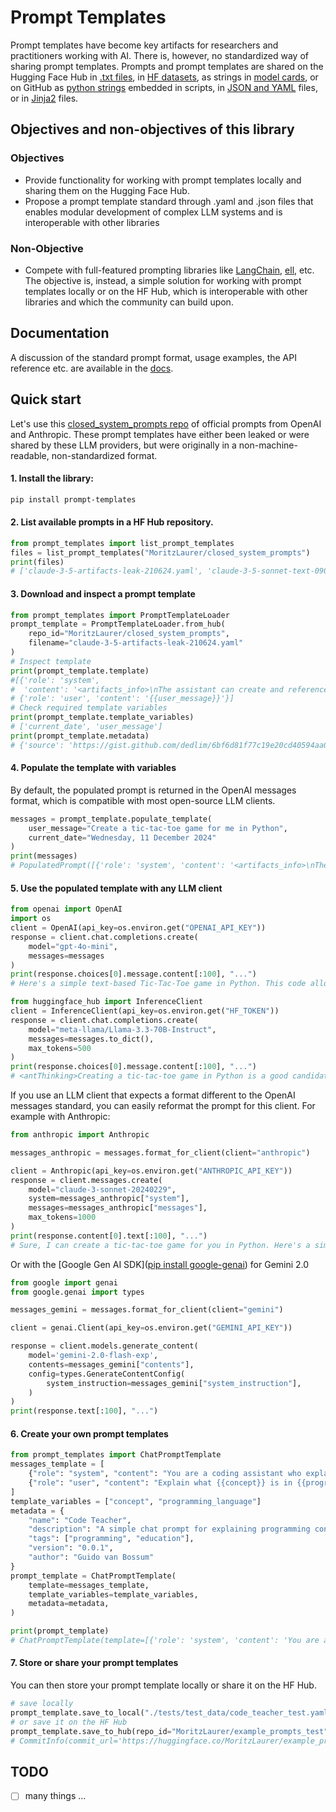 # Prompt Templates

Prompt templates have become key artifacts for researchers and practitioners working with AI. There is, however, no standardized way of sharing prompt templates. Prompts and prompt templates are shared on the Hugging Face Hub in [.txt files](https://huggingface.co/HuggingFaceFW/fineweb-edu-classifier/blob/main/utils/prompt.txt), in [HF datasets](https://huggingface.co/datasets/fka/awesome-chatgpt-prompts), as strings in [model cards](https://huggingface.co/OpenGVLab/InternVL2-8B#grounding-benchmarks), or on GitHub as [python strings](https://github.com/huggingface/cosmopedia/tree/main/prompts) embedded in scripts, in [JSON and YAML](https://github.com/hwchase17/langchain-hub/blob/master/prompts/README.md) files, or in [Jinja2](https://github.com/argilla-io/distilabel/tree/main/src/distilabel/steps/tasks/templates) files. 



## Objectives and non-objectives of this library
### Objectives
- Provide functionality for working with prompt templates locally and sharing them on the Hugging Face Hub. 
- Propose a prompt template standard through .yaml and .json files that enables modular development of complex LLM systems and is interoperable with other libraries
### Non-Objective 
- Compete with full-featured prompting libraries like [LangChain](https://github.com/langchain-ai/langchain), [ell](https://docs.ell.so/reference/index.html), etc. The objective is, instead, a simple solution for working with prompt templates locally or on the HF Hub, which is interoperable with other libraries and which the community can build upon.


## Documentation

A discussion of the standard prompt format, usage examples, the API reference etc. are available in the [docs](https://moritzlaurer.github.io/prompt_templates/).


## Quick start

Let's use this [closed_system_prompts repo](https://huggingface.co/MoritzLaurer/closed_system_prompts) of official prompts from OpenAI and Anthropic. These prompt templates have either been leaked or were shared by these LLM providers, but were originally in a non-machine-readable, non-standardized format.


#### 1. Install the library:

```bash
pip install prompt-templates
```


#### 2. List available prompts in a HF Hub repository. 

```python
from prompt_templates import list_prompt_templates
files = list_prompt_templates("MoritzLaurer/closed_system_prompts")
print(files)
# ['claude-3-5-artifacts-leak-210624.yaml', 'claude-3-5-sonnet-text-090924.yaml', 'claude-3-5-sonnet-text-image-090924.yaml', 'openai-metaprompt-audio.yaml', 'openai-metaprompt-text.yaml']
```

#### 3. Download and inspect a prompt template

```python
from prompt_templates import PromptTemplateLoader
prompt_template = PromptTemplateLoader.from_hub(
    repo_id="MoritzLaurer/closed_system_prompts",
    filename="claude-3-5-artifacts-leak-210624.yaml"
)
# Inspect template
print(prompt_template.template)
#[{'role': 'system',
#  'content': '<artifacts_info>\nThe assistant can create and reference artifacts ...'},
# {'role': 'user', 'content': '{{user_message}}'}]
# Check required template variables
print(prompt_template.template_variables)
# ['current_date', 'user_message']
print(prompt_template.metadata)
# {'source': 'https://gist.github.com/dedlim/6bf6d81f77c19e20cd40594aa09e3ecd'}
```


#### 4. Populate the template with variables
By default, the populated prompt is returned in the OpenAI messages format, which is compatible with most open-source LLM clients.

```python
messages = prompt_template.populate_template(
    user_message="Create a tic-tac-toe game for me in Python",
    current_date="Wednesday, 11 December 2024"
)
print(messages)
# PopulatedPrompt([{'role': 'system', 'content': '<artifacts_info>\nThe assistant can create and reference artifacts during conversations. Artifacts are ...'}, {'role': 'user', 'content': 'Create a tic-tac-toe game for me in Python'}])
```

#### 5. Use the populated template with any LLM client

```python
from openai import OpenAI
import os
client = OpenAI(api_key=os.environ.get("OPENAI_API_KEY"))
response = client.chat.completions.create(
    model="gpt-4o-mini",
    messages=messages
)
print(response.choices[0].message.content[:100], "...")
# Here's a simple text-based Tic-Tac-Toe game in Python. This code allows two players to take turns pl ...
```

```python
from huggingface_hub import InferenceClient
client = InferenceClient(api_key=os.environ.get("HF_TOKEN"))
response = client.chat.completions.create(
    model="meta-llama/Llama-3.3-70B-Instruct", 
    messages=messages.to_dict(),
    max_tokens=500
)
print(response.choices[0].message.content[:100], "...")
# <antThinking>Creating a tic-tac-toe game in Python is a good candidate for an artifact. It's a self- ...
```

If you use an LLM client that expects a format different to the OpenAI messages standard, you can easily reformat the prompt for this client. For example with Anthropic:

```python
from anthropic import Anthropic

messages_anthropic = messages.format_for_client(client="anthropic")

client = Anthropic(api_key=os.environ.get("ANTHROPIC_API_KEY"))
response = client.messages.create(
    model="claude-3-sonnet-20240229",
    system=messages_anthropic["system"],
    messages=messages_anthropic["messages"],
    max_tokens=1000
)
print(response.content[0].text[:100], "...")
# Sure, I can create a tic-tac-toe game for you in Python. Here's a simple implementation: ...
```

Or with the [Google Gen AI SDK]([pip install google-genai](https://github.com/googleapis/python-genai)) for Gemini 2.0

```python
from google import genai
from google.genai import types

messages_gemini = messages.format_for_client(client="gemini")

client = genai.Client(api_key=os.environ.get("GEMINI_API_KEY"))

response = client.models.generate_content(
    model='gemini-2.0-flash-exp',
    contents=messages_gemini["contents"],
    config=types.GenerateContentConfig(
        system_instruction=messages_gemini["system_instruction"],
    )
)
print(response.text[:100], "...")
```


#### 6. Create your own prompt templates

```python
from prompt_templates import ChatPromptTemplate
messages_template = [
    {"role": "system", "content": "You are a coding assistant who explains concepts clearly and provides short examples."},
    {"role": "user", "content": "Explain what {{concept}} is in {{programming_language}}."}
]
template_variables = ["concept", "programming_language"]
metadata = {
    "name": "Code Teacher",
    "description": "A simple chat prompt for explaining programming concepts with examples",
    "tags": ["programming", "education"],
    "version": "0.0.1",
    "author": "Guido van Bossum"
}
prompt_template = ChatPromptTemplate(
    template=messages_template,
    template_variables=template_variables,
    metadata=metadata,
)

print(prompt_template)
# ChatPromptTemplate(template=[{'role': 'system', 'content': 'You are a coding a..., template_variables=['concept', 'programming_language'], metadata={'name': 'Code Teacher', 'description': 'A simple ..., client_parameters={}, custom_data={}, populator_type='double_brace', populator=<prompt_templates.prompt_templates.DoubleBracePopu...)
```

#### 7. Store or share your prompt templates
You can then store your prompt template locally or share it on the HF Hub.

```python
# save locally
prompt_template.save_to_local("./tests/test_data/code_teacher_test.yaml")
# or save it on the HF Hub
prompt_template.save_to_hub(repo_id="MoritzLaurer/example_prompts_test", filename="code_teacher_test.yaml", create_repo=True)
# CommitInfo(commit_url='https://huggingface.co/MoritzLaurer/example_prompts_test/commit/4cefd2c94f684f9bf419382f96b36692cd175e84', commit_message='Upload prompt template code_teacher_test.yaml', commit_description='', oid='4cefd2c94f684f9bf419382f96b36692cd175e84', pr_url=None, repo_url=RepoUrl('https://huggingface.co/MoritzLaurer/example_prompts_test', endpoint='https://huggingface.co', repo_type='model', repo_id='MoritzLaurer/example_prompts_test'), pr_revision=None, pr_num=None)
```


## TODO
- [ ] many things ...

